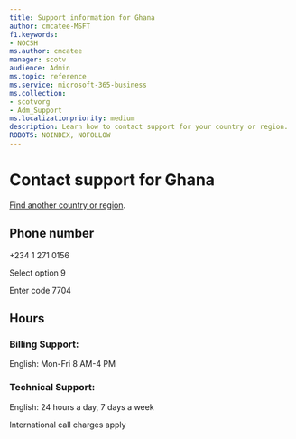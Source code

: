```yaml
---                                
title: Support information for Ghana
author: cmcatee-MSFT
f1.keywords:
- NOCSH
ms.author: cmcatee
manager: scotv
audience: Admin
ms.topic: reference
ms.service: microsoft-365-business
ms.collection: 
- scotvorg
- Adm_Support
ms.localizationpriority: medium
description: Learn how to contact support for your country or region.
ROBOTS: NOINDEX, NOFOLLOW
---
```


# Contact support for Ghana

[Find another country or region](../get-help-support.md).

## Phone number
+234 1 271 0156

Select option 9

Enter code 7704

## Hours
### Billing Support:

English: Mon-Fri 8 AM-4 PM

### Technical Support:

English: 24 hours a day, 7 days a week

International call charges apply
